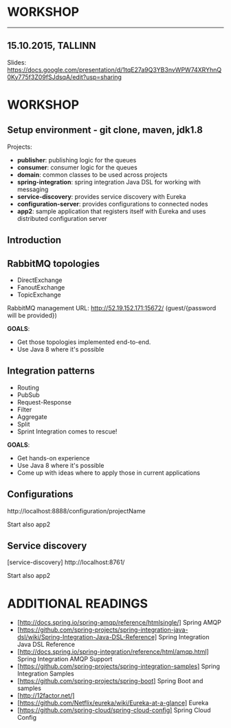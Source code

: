# WORKSHOP

----
15.10.2015, TALLINN
----
Slides: https://docs.google.com/presentation/d/1tqE27a9Q3YB3nvWPW74XRYhnQ0Ky775f3Z09fSJdsqA/edit?usp=sharing

# WORKSHOP
## Setup environment - git clone, maven, jdk1.8
Projects:
* __publisher__: publishing logic for the queues
* __consumer__: consumer logic for the queues
* __domain__: common classes to be used across projects
* __spring-integration__: spring integration Java DSL for working with messaging
* __service-discovery__: provides service discovery with Eureka
* __configuration-server__: provides configurations to connected nodes
* __app2__: sample application that registers itself with Eureka and uses distributed configuration server

## Introduction
## RabbitMQ topologies
- DirectExchange
- FanoutExchange
- TopicExchange

RabbitMQ management URL: http://52.19.152.171:15672/ (guest/{password will be provided})

__GOALS__:
* Get those topologies implemented end-to-end.
* Use Java 8 where it's possible

## Integration patterns
- Routing
- PubSub
- Request-Response
- Filter
- Aggregate
- Split
- Sprint Integration comes to rescue!

__GOALS__:
* Get hands-on experience
* Use Java 8 where it's possible
* Come up with ideas where to apply those in current applications

## Configurations
http://localhost:8888/configuration/projectName

Start also app2
## Service discovery
[service-discovery]
http://localhost:8761/

Start also app2

# ADDITIONAL READINGS

* [http://docs.spring.io/spring-amqp/reference/htmlsingle/] Spring AMQP
* [https://github.com/spring-projects/spring-integration-java-dsl/wiki/Spring-Integration-Java-DSL-Reference] Spring Integration Java DSL Reference
* [http://docs.spring.io/spring-integration/reference/html/amqp.html] Spring Integration AMQP Support
* [https://github.com/spring-projects/spring-integration-samples] Spring Integration Samples
* [https://github.com/spring-projects/spring-boot] Spring Boot and samples
* [http://12factor.net/]
* [https://github.com/Netflix/eureka/wiki/Eureka-at-a-glance] Eureka
* [https://github.com/spring-cloud/spring-cloud-config] Spring Cloud Config

